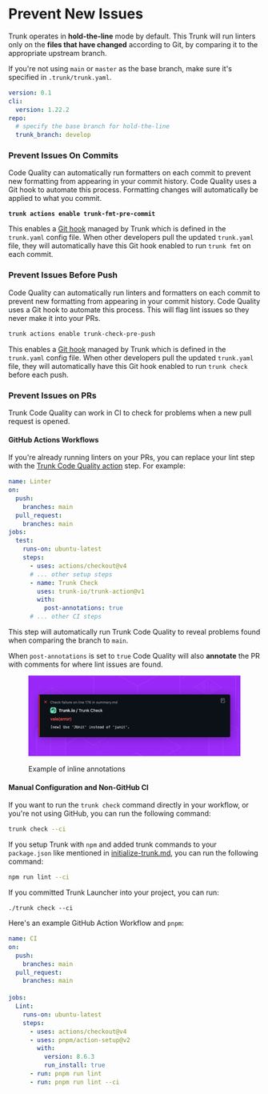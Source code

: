 # Prevent New Issues

Trunk operates in **hold-the-line** mode by default. This Trunk will run linters only on the **files that have changed** according to Git, by comparing it to the appropriate upstream branch.

If you're not using `main` or `master` as the base branch, make sure it's specified in `.trunk/trunk.yaml`.

```yaml
version: 0.1
cli:
  version: 1.22.2
repo:
  # specify the base branch for hold-the-line
  trunk_branch: develop
```

### Prevent Issues On Commits

Code Quality can automatically run formatters on each commit to prevent new formatting from appearing in your commit history. Code Quality uses a Git hook to automate this process. Formatting changes will automatically be applied to what you commit.

<pre class="language-shell"><code class="lang-shell"><strong>trunk actions enable trunk-fmt-pre-commit
</strong></code></pre>

This enables a [Git hook](../../cli/getting-started/actions/git-hooks.md) managed by Trunk which is defined in the `trunk.yaml` config file. When other developers pull the updated `trunk.yaml` file, they will automatically have this Git hook enabled to run `trunk fmt` on each commit.

### Prevent Issues Before Push

Code Quality can automatically run linters and formatters on each commit to prevent new formatting from appearing in your commit history. Code Quality uses a Git hook to automate this process. This will flag lint issues so they never make it into your PRs.

```bash
trunk actions enable trunk-check-pre-push
```

This enables a [Git hook](../../cli/getting-started/actions/git-hooks.md) managed by Trunk which is defined in the `trunk.yaml` config file. When other developers pull the updated `trunk.yaml` file, they will automatically have this Git hook enabled to run `trunk check` before each push.

### Prevent Issues on PRs

Trunk Code Quality can work in CI to check for problems when a new pull request is opened.

#### GitHub Actions Workflows

If you're already running linters on your PRs, you can replace your lint step with the [Trunk Code Quality action](https://github.com/trunk-io/trunk-action) step. For example:

```yaml
name: Linter
on:
  push:
    branches: main
  pull_request:
    branches: main
jobs:
  test:
    runs-on: ubuntu-latest
    steps:
      - uses: actions/checkout@v4
      # ... other setup steps
      - name: Trunk Check
        uses: trunk-io/trunk-action@v1
        with:
          post-annotations: true 
      # ... other CI steps
```

This step will automatically run Trunk Code Quality to reveal problems found when comparing the branch to `main`.&#x20;

When `post-annotations` is set to `true` Code Quality will also **annotate** the PR with comments for where lint issues are found.

<figure><img src="../../.gitbook/assets/Annotations.png" alt=""><figcaption><p>Example of inline annotations</p></figcaption></figure>

#### Manual Configuration and Non-GitHub CI

If you want to run the `trunk check` command directly in your workflow, or you're not using GitHub, you can run the following command:

```sh
trunk check --ci
```

If you setup Trunk with `npm` and added trunk commands to your `package.json` like mentioned in [initialize-trunk.md](initialize-trunk.md "mention"), you can run the following command:

```bash
npm run lint --ci
```

If you committed Trunk Launcher into your project, you can run:

```
./trunk check --ci
```

Here's an example GitHub Action Workflow and `pnpm`:

```yaml
name: CI
on:
  push:
    branches: main
  pull_request:
    branches: main

jobs:
  Lint:
    runs-on: ubuntu-latest
    steps:
      - uses: actions/checkout@v4
      - uses: pnpm/action-setup@v2
        with:
          version: 8.6.3
          run_install: true
      - run: pnpm run lint
      - run: pnpm run lint --ci
```
